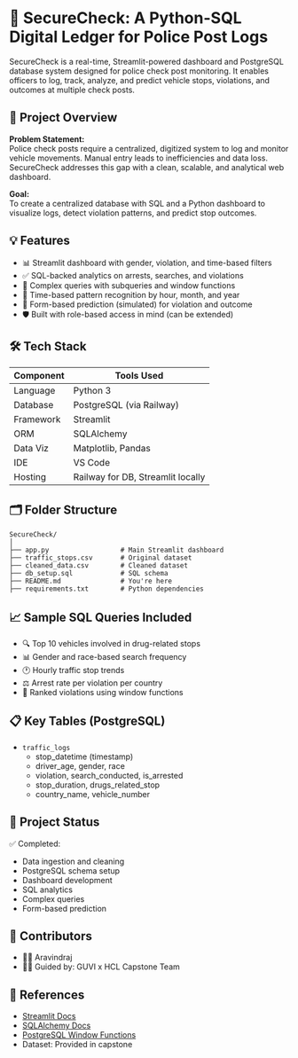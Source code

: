 
# 🚓 SecureCheck: A Python-SQL Digital Ledger for Police Post Logs

SecureCheck is a real-time, Streamlit-powered dashboard and PostgreSQL database system designed for police check post monitoring. It enables officers to log, track, analyze, and predict vehicle stops, violations, and outcomes at multiple check posts.

## 📌 Project Overview

**Problem Statement:**  
Police check posts require a centralized, digitized system to log and monitor vehicle movements. Manual entry leads to inefficiencies and data loss. SecureCheck addresses this gap with a clean, scalable, and analytical web dashboard.

**Goal:**  
To create a centralized database with SQL and a Python dashboard to visualize logs, detect violation patterns, and predict stop outcomes.

## 💡 Features

- 📊 Streamlit dashboard with gender, violation, and time-based filters
- ✅ SQL-backed analytics on arrests, searches, and violations
- 🧠 Complex queries with subqueries and window functions
- 📅 Time-based pattern recognition by hour, month, and year
- 🔮 Form-based prediction (simulated) for violation and outcome
- 🛡️ Built with role-based access in mind (can be extended)

## 🛠️ Tech Stack

| Component   | Tools Used                   |
|-------------|------------------------------|
| Language    | Python 3                     |
| Database    | PostgreSQL (via Railway)     |
| Framework   | Streamlit                    |
| ORM         | SQLAlchemy                   |
| Data Viz    | Matplotlib, Pandas           |
| IDE         | VS Code                      |
| Hosting     | Railway for DB, Streamlit locally |

## 🗂️ Folder Structure

```
SecureCheck/
│
├── app.py                  # Main Streamlit dashboard
├── traffic_stops.csv       # Original dataset
├── cleaned_data.csv        # Cleaned dataset
├── db_setup.sql            # SQL schema
├── README.md               # You're here
├── requirements.txt        # Python dependencies
```

## 📈 Sample SQL Queries Included

- 🔍 Top 10 vehicles involved in drug-related stops
- 📊 Gender and race-based search frequency
- 🕐 Hourly traffic stop trends
- ⚖️ Arrest rate per violation per country
- 🧠 Ranked violations using window functions

## 📋 Key Tables (PostgreSQL)

- `traffic_logs`
  - stop_datetime (timestamp)
  - driver_age, gender, race
  - violation, search_conducted, is_arrested
  - stop_duration, drugs_related_stop
  - country_name, vehicle_number


## 📌 Project Status

✅ Completed:
- Data ingestion and cleaning  
- PostgreSQL schema setup  
- Dashboard development  
- SQL analytics  
- Complex queries  
- Form-based prediction

## 🤝 Contributors

- 👨‍💻 Aravindraj
- 👩‍🏫 Guided by: GUVI x HCL Capstone Team

## 📎 References

- [Streamlit Docs](https://docs.streamlit.io/)
- [SQLAlchemy Docs](https://docs.sqlalchemy.org/)
- [PostgreSQL Window Functions](https://www.postgresql.org/docs/current/tutorial-window.html)
- Dataset: Provided in capstone
